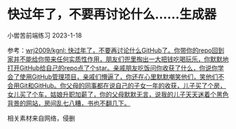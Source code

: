 # 快过年了，不要再讨论什么……生成器

小喾苦前端练习 2023-1-18

参考：[wrj2009/kgnl: 快过年了，不要再讨论什么GitHub了。你带你的repo回到家并不能给你带来任何实质性作用，朋友们兜里掏出一大把钱吃喝玩乐，你默默地打开GitHub给自己的repo点了个star。亲戚朋友吃饭问你收获了什么，你说你学会了使用GitHub管理项目，亲戚们懵逼了，你还在心里默默嘲笑他们，笑他们不会用Git和GitHub。你父母的同事都在说自己的子女一年的收获，儿子买了个房，女儿买了个车，姑娘升职加薪了，你的父母默默无言，说我的儿子天天迷着个黑色背景的网站，房间乱七八糟，书也不翻几下。](https://github.com/wrj2009/kgnl)

相关素材来自网络，侵删
